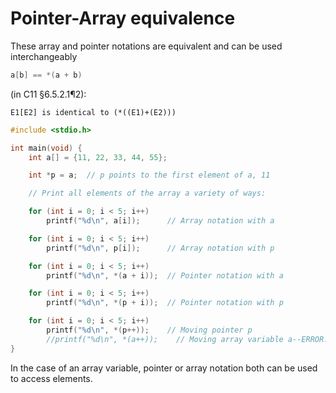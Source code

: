 # Pointer-Array equivalence

These array and pointer notations are equivalent and can be used interchangeably
```c
a[b] == *(a + b)
```

(in C11 §6.5.2.1¶2):
```
E1[E2] is identical to (*((E1)+(E2)))
```

```c
#include <stdio.h>

int main(void) {
    int a[] = {11, 22, 33, 44, 55};

    int *p = a;  // p points to the first element of a, 11

    // Print all elements of the array a variety of ways:

    for (int i = 0; i < 5; i++)
        printf("%d\n", a[i]);      // Array notation with a

    for (int i = 0; i < 5; i++)
        printf("%d\n", p[i]);      // Array notation with p

    for (int i = 0; i < 5; i++)
        printf("%d\n", *(a + i));  // Pointer notation with a

    for (int i = 0; i < 5; i++)
        printf("%d\n", *(p + i));  // Pointer notation with p

    for (int i = 0; i < 5; i++)
        printf("%d\n", *(p++));    // Moving pointer p
        //printf("%d\n", *(a++));    // Moving array variable a--ERROR!
}

```

In the case of an array variable, pointer or array notation both can be used
to access elements.
